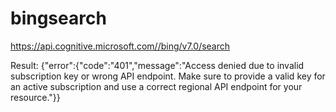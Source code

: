 # bingsearch

https://api.cognitive.microsoft.com//bing/v7.0/search

Result:
{"error":{"code":"401","message":"Access denied due to invalid subscription key or wrong API endpoint. Make sure to provide a valid key for an active subscription and use a correct regional API endpoint for your resource."}}
